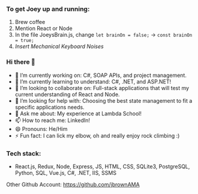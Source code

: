### To get Joey up and running:
1. Brew coffee
2. Mention React or Node
3. In the file JoeysBrain.js, change `let brainOn = false;` -> `const brainOn = true;`
4. *Insert Mechanical Keyboard Noises*

### Hi there 👋

<!--
**JoeyMBrown/JoeyMBrown** is a ✨ _special_ ✨ repository because its `README.md` (this file) appears on your GitHub profile.

Here are some ideas to get you started:
-->

- 🔭 I’m currently working on: C#, SOAP APIs, and project management.
- 🌱 I’m currently learning to understand: C#, .NET, and ASP.NET!
- 👯 I’m looking to collaborate on: Full-stack applications that will test my current understanding of React and Node.
- 🤔 I’m looking for help with: Choosing the best state management to fit a specific applications needs.
- 💬 Ask me about: My experience at Lambda School!
- 📫 How to reach me: LinkedIn!
- 😄 Pronouns: He/Him
- ⚡ Fun fact: I can lick my elbow, oh and really enjoy rock climbing :)

### Tech stack:
- React.js, Redux, Node, Express, JS, HTML, CSS, SQLite3, PostgreSQL, Python, SQL, Vue.js, C#, .NET, IIS, SSMS


Other Github Account: https://github.com/jbrownAMA
